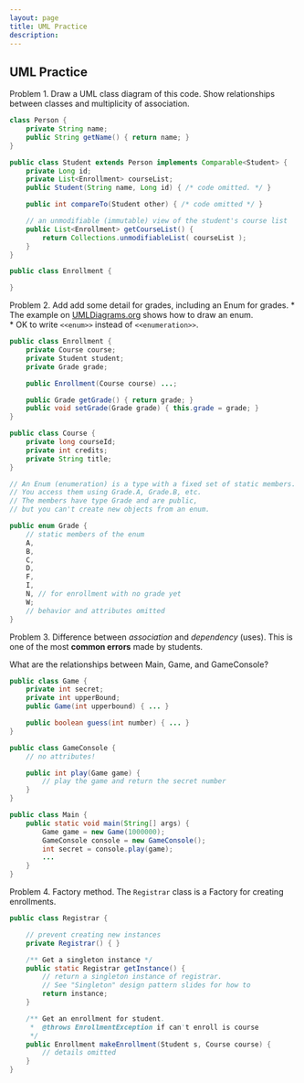 ```yaml
---
layout: page
title: UML Practice
description: 
---
```


## UML Practice

Problem 1. Draw a UML class diagram of this code.  Show relationships between classes and multiplicity of association.

```java
class Person {
    private String name;
    public String getName() { return name; }
}

public class Student extends Person implements Comparable<Student> {
    private Long id;
    private List<Enrollment> courseList; 
    public Student(String name, Long id) { /* code omitted. */ }

    public int compareTo(Student other) { /* code omitted */ }

    // an unmodifiable (immutable) view of the student's course list
    public List<Enrollment> getCourseList() {
        return Collections.unmodifiableList( courseList );
    }
}

public class Enrollment {

}
```

Problem 2. Add add some detail for grades, including an Enum for grades.
    * The example on [UMLDiagrams.org](https://www.uml-diagrams.org/class-diagrams-overview.html) shows how to draw an enum.  
    * OK to write `<<enum>>` instead of `<<enumeration>>`.

    
```java
public class Enrollment {
    private Course course;
    private Student student;
    private Grade grade;

    public Enrollment(Course course) ...;

    public Grade getGrade() { return grade; }
    public void setGrade(Grade grade) { this.grade = grade; }
}

public class Course {
    private long courseId;
    private int credits;
    private String title;
}

// An Enum (enumeration) is a type with a fixed set of static members.
// You access them using Grade.A, Grade.B, etc.
// The members have type Grade and are public, 
// but you can't create new objects from an enum.

public enum Grade {
    // static members of the enum
    A,
    B,
    C,
    D,
    F,
    I,
    N, // for enrollment with no grade yet
    W;
    // behavior and attributes omitted
} 
```

Problem 3. Difference between *association* and *dependency* (uses).  This is one of the most **common errors** made by students.

What are the relationships between Main, Game, and GameConsole?

```java
public class Game {
    private int secret;
    private int upperBound;
    public Game(int upperbound) { ... }

    public boolean guess(int number) { ... }
}

public class GameConsole {
    // no attributes!

    public int play(Game game) {
        // play the game and return the secret number
    }
}

public class Main {
    public static void main(String[] args) {
        Game game = new Game(1000000);
        GameConsole console = new GameConsole();
        int secret = console.play(game);
        ...
    }
}
```

Problem 4. Factory method. The `Registrar` class is a Factory for creating enrollments.

```java
public class Registrar {

    // prevent creating new instances
    private Registrar() { }

    /** Get a singleton instance */
    public static Registrar getInstance() {
        // return a singleton instance of registrar.
        // See "Singleton" design pattern slides for how to
        return instance;
    }

    /** Get an enrollment for student.
     *  @throws EnrollmentException if can't enroll is course
     */
    public Enrollment makeEnrollment(Student s, Course course) {
        // details omitted
    }
}
```
 
